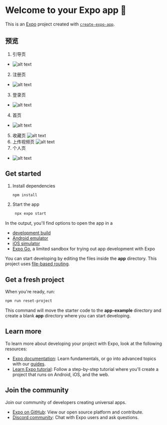 # Welcome to your Expo app 👋

This is an [Expo](https://expo.dev) project created with [`create-expo-app`](https://www.npmjs.com/package/create-expo-app).

## 预览
1. 引导页
- ![alt text](bb06107f078ce4d8dafdc98cef0bedd.jpg)
2. 注册页
- ![alt text](8a05b179cfbf1959a996a7d5f168235.jpg)
3. 登录页
- ![alt text](3ff0df8f9a037be8d9eb213f7b32d45.jpg)
4. 首页
- ![alt text](c5f105e27132ff6edfc4ff1032d01fa.jpg)
5. 收藏页
![alt text](b827d961228150779a67d507d2b008d.jpg)
6. 上传视频页
![alt text](63ae3c533a131c22d514ff6b642cf97.jpg)
7. 个人页
- ![alt text](a274c4ad7766ea3056b6af65b89fbad.jpg)


## Get started

1. Install dependencies

   ```bash
   npm install
   ```

2. Start the app

   ```bash
    npx expo start
   ```

In the output, you'll find options to open the app in a

- [development build](https://docs.expo.dev/develop/development-builds/introduction/)
- [Android emulator](https://docs.expo.dev/workflow/android-studio-emulator/)
- [iOS simulator](https://docs.expo.dev/workflow/ios-simulator/)
- [Expo Go](https://expo.dev/go), a limited sandbox for trying out app development with Expo

You can start developing by editing the files inside the **app** directory. This project uses [file-based routing](https://docs.expo.dev/router/introduction).

## Get a fresh project

When you're ready, run:

```bash
npm run reset-project
```

This command will move the starter code to the **app-example** directory and create a blank **app** directory where you can start developing.

## Learn more

To learn more about developing your project with Expo, look at the following resources:

- [Expo documentation](https://docs.expo.dev/): Learn fundamentals, or go into advanced topics with our [guides](https://docs.expo.dev/guides).
- [Learn Expo tutorial](https://docs.expo.dev/tutorial/introduction/): Follow a step-by-step tutorial where you'll create a project that runs on Android, iOS, and the web.

## Join the community

Join our community of developers creating universal apps.

- [Expo on GitHub](https://github.com/expo/expo): View our open source platform and contribute.
- [Discord community](https://chat.expo.dev): Chat with Expo users and ask questions.
